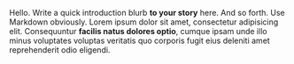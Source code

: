 Hello. Write a quick introduction blurb __to your story__ here. And so forth. Use Markdown obviously. Lorem ipsum dolor sit amet, consectetur adipisicing elit. Consequuntur __facilis natus dolores optio__, cumque ipsam unde illo minus voluptates voluptas veritatis quo corporis fugit eius deleniti amet reprehenderit odio eligendi.
